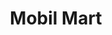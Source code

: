 ---
title: "Mobil Mart"
url: /arlington-heights/mobil-mart-south-arlington-heights-road/
shop: convenience
---